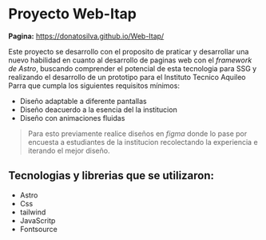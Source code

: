 # Proyecto Web-Itap

**Pagina:** https://donatosilva.github.io/Web-Itap/

Este proyecto se desarrollo con el proposito de praticar y desarrollar una nuevo habilidad en cuanto al desarrollo de paginas web con el *framework de Astro*, buscando comprender el potencial de esta tecnologia para SSG y realizando el desarrollo de un prototipo para el Instituto Tecnico Aquileo Parra que cumpla los siguientes requisitos mínimos:

- Diseño adaptable a diferente pantallas
- Diseño deacuerdo a la esencia del la institucion
- Diseño con animaciones fluidas

> Para esto previamente realice diseños en *figma* donde lo pase por encuesta a estudiantes de la institucion recolectando la experiencia e iterando el mejor diseño.

## Tecnologias y librerias que se utilizaron:

- Astro
- Css
- tailwind
- JavaScritp
- Fontsource

  
